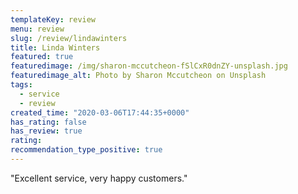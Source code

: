 ```yaml
---
templateKey: review
menu: review
slug: /review/lindawinters
title: Linda Winters
featured: true
featuredimage: /img/sharon-mccutcheon-fSlCxR0dnZY-unsplash.jpg
featuredimage_alt: Photo by Sharon Mccutcheon on Unsplash
tags:
  - service
  - review
created_time: "2020-03-06T17:44:35+0000"
has_rating: false
has_review: true
rating: 
recommendation_type_positive: true
---
```

"Excellent service, very happy customers."